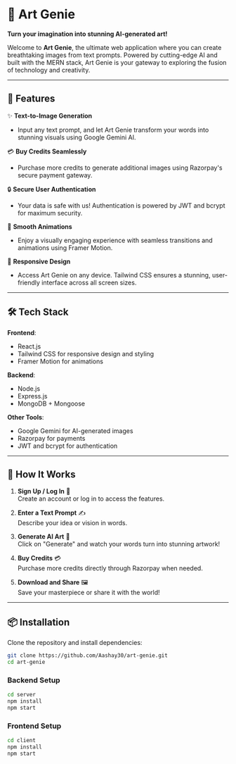 # 🎨 Art Genie  

**Turn your imagination into stunning AI-generated art!**  

Welcome to **Art Genie**, the ultimate web application where you can create breathtaking images from text prompts. Powered by cutting-edge AI and built with the MERN stack, Art Genie is your gateway to exploring the fusion of technology and creativity.  

---

## 🚀 Features  

✨ **Text-to-Image Generation**  
- Input any text prompt, and let Art Genie transform your words into stunning visuals using Google Gemini AI.  

💳 **Buy Credits Seamlessly**  
- Purchase more credits to generate additional images using Razorpay's secure payment gateway.  

🔒 **Secure User Authentication**  
- Your data is safe with us! Authentication is powered by JWT and bcrypt for maximum security.  

💃 **Smooth Animations**  
- Enjoy a visually engaging experience with seamless transitions and animations using Framer Motion.  

📱 **Responsive Design**  
- Access Art Genie on any device. Tailwind CSS ensures a stunning, user-friendly interface across all screen sizes.  

---

## 🛠️ Tech Stack  

**Frontend**:  
- React.js  
- Tailwind CSS for responsive design and styling  
- Framer Motion for animations  

**Backend**:  
- Node.js  
- Express.js  
- MongoDB + Mongoose  

**Other Tools**:  
- Google Gemini for AI-generated images  
- Razorpay for payments  
- JWT and bcrypt for authentication  

---

## 🛒 How It Works  

1. **Sign Up / Log In** 🔑  
   Create an account or log in to access the features.  

2. **Enter a Text Prompt** ✍️  
   Describe your idea or vision in words.  

3. **Generate AI Art** 🎨  
   Click on "Generate" and watch your words turn into stunning artwork!  

4. **Buy Credits** 💳  
   Purchase more credits directly through Razorpay when needed.  

5. **Download and Share** 🖼️  
   Save your masterpiece or share it with the world!  

---

## 📦 Installation  

Clone the repository and install dependencies:  

```bash
git clone https://github.com/Aashay30/art-genie.git
cd art-genie
```

### Backend Setup  

```bash
cd server  
npm install  
npm start
```

### Frontend Setup  

```bash
cd client  
npm install  
npm start  

